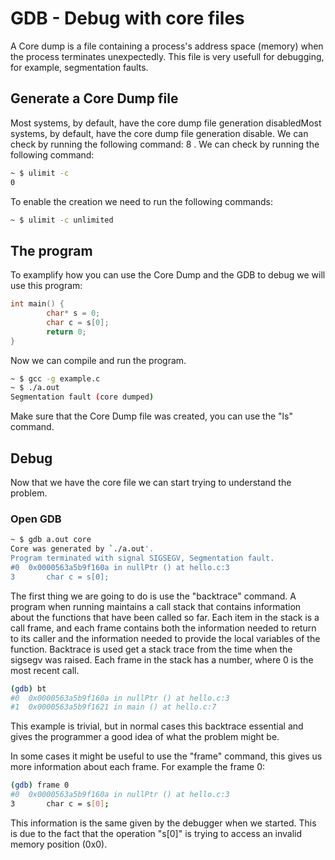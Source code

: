 # GDB - Debug with core files

A Core dump is a file containing a process's address space (memory) when the process terminates unexpectedly. This file is very usefull for debugging, for example, segmentation faults.

## Generate a Core Dump file

Most systems, by default, have the core dump file generation disabledMost systems, by default, have the core dump file generation disable. We can check by running the following command:
8
. We can check by running the following command:

```bash
~ $ ulimit -c
0
```

To enable the creation we need to run the following commands:

```bash
~ $ ulimit -c unlimited
```

## The program

To examplify how you can use the Core Dump and the GDB to debug we will use this program:

```c
int main() {
        char* s = 0;
        char c = s[0];
        return 0;
}
```

Now we can compile and run the program.

```bash
~ $ gcc -g example.c
~ $ ./a.out
Segmentation fault (core dumped)
```

Make sure that the Core Dump file was created, you can use the "ls" command.

## Debug

Now that we have the core file we can start trying to understand the problem.

### Open GDB

```bash
~ $ gdb a.out core
Core was generated by `./a.out'.
Program terminated with signal SIGSEGV, Segmentation fault.
#0  0x0000563a5b9f160a in nullPtr () at hello.c:3
3		char c = s[0];
```

The first thing we are going to do is use the "backtrace" command. A program when running maintains a call stack that contains information about the functions that have been called so far. Each item in the stack is a call frame, and each frame contains both the information needed to return to its caller and the information needed to provide the local variables of the function. Backtrace is used get a stack trace from the time when the sigsegv was raised. Each frame in the stack has a number, where 0 is the most recent call. 

```bash
(gdb) bt
#0  0x0000563a5b9f160a in nullPtr () at hello.c:3
#1  0x0000563a5b9f1621 in main () at hello.c:7
```

This example is trivial, but in normal cases this backtrace essential and gives the programmer a good idea of what the problem might be.

In some cases it might be useful to use the "frame" command, this gives us more information about each frame. For example the frame 0:

```bash
(gdb) frame 0
#0  0x0000563a5b9f160a in nullPtr () at hello.c:3
3		char c = s[0];
```

This information is the same given by the debugger when we started. This is due to the fact that the operation "s[0]" is trying to access an invalid memory position (0x0).


